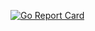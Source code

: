 [![Go Report Card](https://goreportcard.com/badge/github.com/jharshman/vaultauth)](https://goreportcard.com/report/github.com/jharshman/vaultauth)

